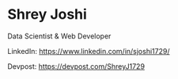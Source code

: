 # Shrey Joshi

Data Scientist & Web Developer

LinkedIn: https://www.linkedin.com/in/sjoshi1729/

Devpost: https://devpost.com/ShreyJ1729

<!--- Website: https://shreyj1729.github.io/ --->
